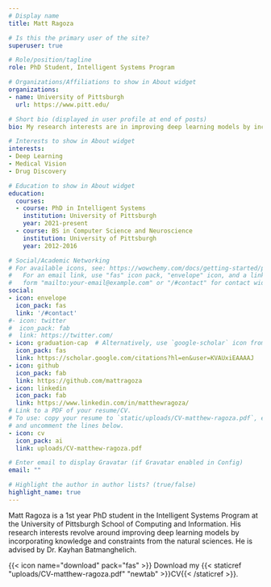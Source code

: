 ```yaml
---
# Display name
title: Matt Ragoza

# Is this the primary user of the site?
superuser: true

# Role/position/tagline
role: PhD Student, Intelligent Systems Program

# Organizations/Affiliations to show in About widget
organizations:
- name: University of Pittsburgh
  url: https://www.pitt.edu/

# Short bio (displayed in user profile at end of posts)
bio: My research interests are in improving deep learning models by incorporating physical constraints.

# Interests to show in About widget
interests:
- Deep Learning
- Medical Vision
- Drug Discovery

# Education to show in About widget
education:
  courses:
  - course: PhD in Intelligent Systems
    institution: University of Pittsburgh
    year: 2021-present
  - course: BS in Computer Science and Neuroscience
    institution: University of Pittsburgh
    year: 2012-2016

# Social/Academic Networking
# For available icons, see: https://wowchemy.com/docs/getting-started/page-builder/#icons
#   For an email link, use "fas" icon pack, "envelope" icon, and a link in the
#   form "mailto:your-email@example.com" or "/#contact" for contact widget.
social:
- icon: envelope
  icon_pack: fas
  link: '/#contact'
#- icon: twitter
#  icon_pack: fab
#  link: https://twitter.com/
- icon: graduation-cap  # Alternatively, use `google-scholar` icon from `ai` icon pack
  icon_pack: fas
  link: https://scholar.google.com/citations?hl=en&user=KVAUxiEAAAAJ
- icon: github
  icon_pack: fab
  link: https://github.com/mattragoza
- icon: linkedin
  icon_pack: fab
  link: https://www.linkedin.com/in/matthewragoza/
# Link to a PDF of your resume/CV.
# To use: copy your resume to `static/uploads/CV-matthew-ragoza.pdf`, enable `ai` icons in `params.toml`, 
# and uncomment the lines below.
- icon: cv
  icon_pack: ai
  link: uploads/CV-matthew-ragoza.pdf

# Enter email to display Gravatar (if Gravatar enabled in Config)
email: ""

# Highlight the author in author lists? (true/false)
highlight_name: true
---
```


Matt Ragoza is a 1st year PhD student in the Intelligent Systems Program at the University of Pittsburgh School of Computing and Information. His research interests revolve around improving deep learning models by incorporating knowledge and constraints from the natural sciences. He is advised by Dr. Kayhan Batmanghelich.

{{< icon name="download" pack="fas" >}} Download my {{< staticref "uploads/CV-matthew-ragoza.pdf" "newtab" >}}CV{{< /staticref >}}.
